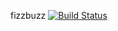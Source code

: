 fizzbuzz
[![Build Status](https://travis-ci.org/tomute/fizzbuzz.svg?branch=master)](https://travis-ci.org/tomute/fizzbuzz)
